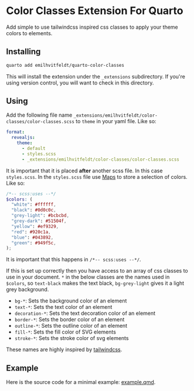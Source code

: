 # Color Classes Extension For Quarto

Add simple to use tailwindcss inspired css classes to apply your theme colors to elements.

## Installing

```bash
quarto add emilhvitfeldt/quarto-color-classes
```

This will install the extension under the `_extensions` subdirectory.
If you're using version control, you will want to check in this directory.

## Using

Add the following file name `_extensions/emilhvitfeldt/color-classes/color-classes.scss` to `theme` in your yaml file. Like so:

```yaml
format:
  revealjs: 
    theme: 
      - default
      - styles.scss
      - _extensions/emilhvitfeldt/color-classes/color-classes.scss
```

It is important that it is placed **after** another scss file. In this case `styles.scss`. In the `styles.scss` file use [Maps](https://slidecrafting-book.com/scss.html#using-maps-to-store-theme-colors) to store a selection of colors. Like so:

```scss
/*-- scss:uses --*/
$colors: (
  "white": #ffffff,
  "black": #0d0c0c,
  "grey-light": #bcbcbd,
  "grey-dark": #51504f,
  "yellow": #ef9329,
  "red": #920c1a,
  "blue": #043892,
  "green": #949f5c,
);
```

It is important that this happens in `/*-- scss:uses --*/`.

If this is set up correctly then you have access to an array of css classes to use in your document. `*` in the below classes are the names used in `$colors`, so `text-black` makes the text black, `bg-grey-light` gives it a light grey background.

- `bg-*`: Sets the background color of an element
- `text-*`: Sets the text color of an element
- `decoration-*`: Sets the text decoration color of an element
- `border-*`: Sets the border color of an element
- `outline-*`: Sets the outline color of an element
- `fill-*`: Sets the fill color of SVG elements
- `stroke-*`: Sets the stroke color of svg elements 

These names are highly inspired by [tailwindcss](https://tailwindcss.com/docs/colors#using-color-utilities).

## Example

Here is the source code for a minimal example: [example.qmd](example.qmd).

